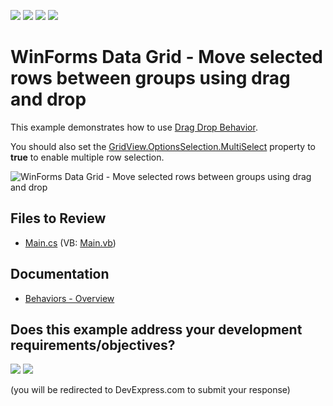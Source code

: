 <!-- default badges list -->
![](https://img.shields.io/endpoint?url=https://codecentral.devexpress.com/api/v1/VersionRange/128627876/24.2.1%2B)
[![](https://img.shields.io/badge/Open_in_DevExpress_Support_Center-FF7200?style=flat-square&logo=DevExpress&logoColor=white)](https://supportcenter.devexpress.com/ticket/details/E461)
[![](https://img.shields.io/badge/📖_How_to_use_DevExpress_Examples-e9f6fc?style=flat-square)](https://docs.devexpress.com/GeneralInformation/403183)
[![](https://img.shields.io/badge/💬_Leave_Feedback-feecdd?style=flat-square)](#does-this-example-address-your-development-requirementsobjectives)
<!-- default badges end -->

# WinForms Data Grid - Move selected rows between groups using drag and drop

This example demonstrates how to use [Drag Drop Behavior](https://documentation.devexpress.com/WindowsForms/118656/Common-Features/Behaviors/Drag-And-Drop-Behavior).

You should also set the [GridView.OptionsSelection.MultiSelect](https://documentation.devexpress.com/WindowsForms/DevExpress.XtraGrid.Views.Base.ColumnViewOptionsSelection.MultiSelect.property) property to **true** to enable multiple row selection.

![WinForms Data Grid - Move selected rows between groups using drag and drop](https://raw.githubusercontent.com/DevExpress-Examples/how-to-drag-and-drop-multiple-rows-between-groups-e461/18.1.3%2B/media/winforms-grid-move-rows-between-groups.gif)


## Files to Review

* [Main.cs](./CS/Q183557/Main.cs) (VB: [Main.vb](./VB/Q183557/Main.vb))


## Documentation

* [Behaviors - Overview](https://docs.devexpress.com/WindowsForms/117235/common-features/behaviors)
<!-- feedback -->
## Does this example address your development requirements/objectives?

[<img src="https://www.devexpress.com/support/examples/i/yes-button.svg"/>](https://www.devexpress.com/support/examples/survey.xml?utm_source=github&utm_campaign=winforms-grid-drag-drop-multiple-rows-between-groups&~~~was_helpful=yes) [<img src="https://www.devexpress.com/support/examples/i/no-button.svg"/>](https://www.devexpress.com/support/examples/survey.xml?utm_source=github&utm_campaign=winforms-grid-drag-drop-multiple-rows-between-groups&~~~was_helpful=no)

(you will be redirected to DevExpress.com to submit your response)
<!-- feedback end -->
